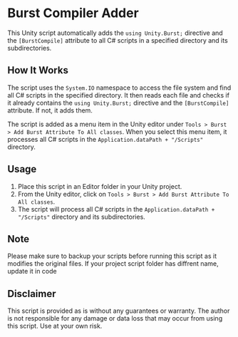 # Burst Compiler Adder

This Unity script automatically adds the `using Unity.Burst;` directive and the `[BurstCompile]` attribute to all C# scripts in a specified directory and its subdirectories.

## How It Works

The script uses the `System.IO` namespace to access the file system and find all C# scripts in the specified directory. It then reads each file and checks if it already contains the `using Unity.Burst;` directive and the `[BurstCompile]` attribute. If not, it adds them.

The script is added as a menu item in the Unity editor under `Tools > Burst > Add Burst Attribute To All classes`. When you select this menu item, it processes all C# scripts in the `Application.dataPath + "/Scripts"` directory.

## Usage

1. Place this script in an Editor folder in your Unity project.
2. From the Unity editor, click on `Tools > Burst > Add Burst Attribute To All classes`.
3. The script will process all C# scripts in the `Application.dataPath + "/Scripts"` directory and its subdirectories.

## Note

Please make sure to backup your scripts before running this script as it modifies the original files.
If your project script folder has diffrent name, update it in code

## Disclaimer

This script is provided as is without any guarantees or warranty. The author is not responsible for any damage or data loss that may occur from using this script. Use at your own risk.
